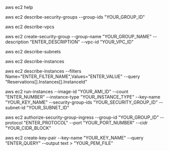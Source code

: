 

aws ec2 help

aws ec2 describe-security-groups --group-ids "YOUR_GROUP_ID"

aws ec2 describe-vpcs

aws ec2 create-security-group --group-name "YOUR_GROUP_NAME" --description "ENTER_DESCRIPTION" --vpc-id "YOUR_VPC_ID"

aws ec2 describe-subnets

aws ec2 describe-instances

aws ec2 describe-instances --filters Name="ENTER_FILTER_NAME",Values="ENTER_VALUE" --query "Reservations[].Instances[].InstanceId"

aws ec2 run-instances --image-id "YOUR_AMI_ID" --count "ENTER_NUMBER" --instance-type "YOUR_INSTANCE_TYPE" --key-name "YOUR_KEY_NAME" --security-group-ids "YOUR_SECURITY_GROUP_ID" --subnet-id "YOUR_SUBNET_ID"

aws ec2 authorize-security-group-ingress --group-id "YOUR_GROUP_ID" --protocol "ENTER_PROTOCOL" --port "YOUR_PORT_NUMBER" --cidr "YOUR_CIDR_BLOCK"

aws ec2 create-key-pair --key-name "YOUR_KEY_NAME" --query "ENTER_QUERY" --output text > "YOUR_PEM_FILE"
